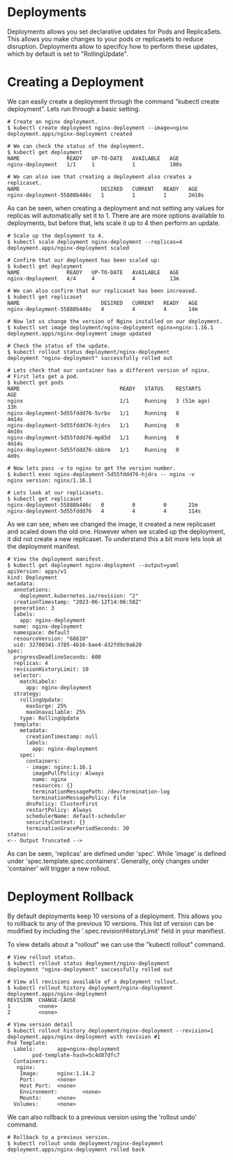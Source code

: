 # Deployments
Deployments allows you set declarative updates for Pods and ReplicaSets. This allows you make changes to your pods or replicasets to reduce disruption. Deployments allow to specifcy how to perform these updates, which by default is set to "RollingUpdate".  

# Creating a Deployment
We can easily create a deployment through the command "kubectl create deployment". Lets run through a basic setting.
```
# Create an nginx deployment.
$ kubectl create deployment nginx-deployment --image=nginx
deployment.apps/nginx-deployment created

# We can check the status of the deployment.
$ kubectl get deployment
NAME               READY   UP-TO-DATE   AVAILABLE   AGE
nginx-deployment   1/1     1            1           100s

# We can also see that creating a deployment also creates a replicaset.
NAME                          DESIRED   CURRENT   READY   AGE
nginx-deployment-55888b446c   1         1         1       2m18s
```

As can be seen, when creating a deployment and not setting any values for replicas will automatically set it to 1. There are are more options available to deployments, but before that, lets scale it up to 4 then perform an update.
```
# Scale up the deployment to 4.
$ kubectl scale deployment nginx-deployment --replicas=4
deployment.apps/nginx-deployment scaled

# Confirm that our deployment has been scaled up:
$ kubectl get deployment
NAME               READY   UP-TO-DATE   AVAILABLE   AGE
nginx-deployment   4/4     4            4           13m

# We can also confirm that our replicaset has been increased.
$ kubectl get replicaset
NAME                          DESIRED   CURRENT   READY   AGE
nginx-deployment-55888b446c   4         4         4       14m

# Now let us change the version of Nginx installed on our deployment.
$ kubectl set image deployment/nginx-deployment nginx=nginx:1.16.1
deployment.apps/nginx-deployment image updated

# Check the status of the update.
$ kubectl rollout status deployment/nginx-deployment
deployment "nginx-deployment" successfully rolled out

# Lets check that our container has a different version of nginx.
# First lets get a pod.
$ kubectl get pods
NAME                                READY   STATUS    RESTARTS      AGE
nginx                               1/1     Running   3 (51m ago)   33h
nginx-deployment-5d55fddd76-5vrbv   1/1     Running   0             4m14s
nginx-deployment-5d55fddd76-hjdrx   1/1     Running   0             4m10s
nginx-deployment-5d55fddd76-mp85d   1/1     Running   0             4m14s
nginx-deployment-5d55fddd76-sbbrm   1/1     Running   0             4m9s

# Now lets pass -v to nginx to get the version number.
$ kubectl exec nginx-deployment-5d55fddd76-hjdrx -- nginx -v
nginx version: nginx/1.16.1

# Lets look at our replicasets.
$ kubectl get replicaset
nginx-deployment-55888b446c   0         0         0       21m
nginx-deployment-5d55fddd76   4         4         4       114s
```  

As we can see, when we changed the image, it created a new replicaset and scaled down the old one. However when we scaled up the deployment, it did not create a new replicaset. To understand this a bit more lets look at the deployment manifest.
```
# View the deployment manifest.
$ kubectl get deployment nginx-deployment --output=yaml
apiVersion: apps/v1
kind: Deployment
metadata:
  annotations:
    deployment.kubernetes.io/revision: "2"
  creationTimestamp: "2023-06-12T14:06:58Z"
  generation: 3
  labels:
    app: nginx-deployment
  name: nginx-deployment
  namespace: default
  resourceVersion: "68610"
  uid: 32780341-3785-4b16-bae4-432fd9c9a620
spec:
  progressDeadlineSeconds: 600
  replicas: 4
  revisionHistoryLimit: 10
  selector:
    matchLabels:
      app: nginx-deployment
  strategy:
    rollingUpdate:
      maxSurge: 25%
      maxUnavailable: 25%
    type: RollingUpdate
  template:
    metadata:
      creationTimestamp: null
      labels:
        app: nginx-deployment
    spec:
      containers:
      - image: nginx:1.16.1
        imagePullPolicy: Always
        name: nginx
        resources: {}
        terminationMessagePath: /dev/termination-log
        terminationMessagePolicy: File
      dnsPolicy: ClusterFirst
      restartPolicy: Always
      schedulerName: default-scheduler
      securityContext: {}
      terminationGracePeriodSeconds: 30
status:
<-- Output Truncated -->
```

As can be seen, 'replicas' are defined under 'spec'. While 'image' is defined under 'spec.template.spec.containers'. Generally, only changes under 'container' will trigger a new rollout. 

# Deployment Rollback
By default deployments keep 10 versions of a deployment. This allows you to rollback to any of the previous 10 versions. This list of version can be modified by including the '.spec.revisionHistoryLimit' field in your manifiest.  

To view details about a "rollout" we can use the "kubectl rollout" command.  
```
# View rollout status.
$ kubectl rollout status deployment/nginx-deployment
deployment "nginx-deployment" successfully rolled out

# View all revisions available of a deployment rollout.
$ kubectl rollout history deployment/nginx-deployment
deployment.apps/nginx-deployment
REVISION  CHANGE-CAUSE
1         <none>
2         <none>

# View version detail
$ kubectl rollout history deployment/nginx-deployment --revision=1
deployment.apps/nginx-deployment with revision #1
Pod Template:
  Labels:       app=nginx-deployment
        pod-template-hash=5c4d87dfc7
  Containers:
   nginx:
    Image:      nginx:1.14.2
    Port:       <none>
    Host Port:  <none>
    Environment:        <none>
    Mounts:     <none>
  Volumes:      <none>
```  

We can also rollback to a previous version using the 'rollout undo' command.

```
# Rollback to a previous version.
$ kubectl rollout undo deployment/nginx-deployment
deployment.apps/nginx-deployment rolled back
```